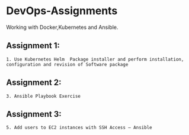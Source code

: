 # DevOps-Assignments

Working with Docker,Kubernetes and Ansible.

## Assignment 1:
	1. Use Kubernetes Helm  Package installer and perform installation, configuration and revision of Software package 

		
	
## Assignment 2:	
    3. Ansible Playbook Exercise
	
	
	
## Assignment 3:	
    5. Add users to EC2 instances with SSH Access – Ansible
